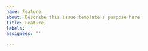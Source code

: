 ```yaml
---
name: Feature
about: Describe this issue template's purpose here.
title: Feature;
labels: ''
assignees: ''

---
```



